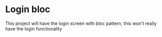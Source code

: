 # Login bloc

This project will have the login screen with bloc pattern, this won't really have the login functionality
